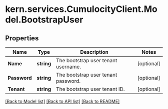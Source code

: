 # kern.services.CumulocityClient.Model.BootstrapUser

## Properties

Name | Type | Description | Notes
------------ | ------------- | ------------- | -------------
**Name** | **string** | The bootstrap user tenant username. | [optional] 
**Password** | **string** | The bootstrap user tenant password. | [optional] 
**Tenant** | **string** | The bootstrap user tenant ID. | [optional] 

[[Back to Model list]](../README.md#documentation-for-models) [[Back to API list]](../README.md#documentation-for-api-endpoints) [[Back to README]](../README.md)

